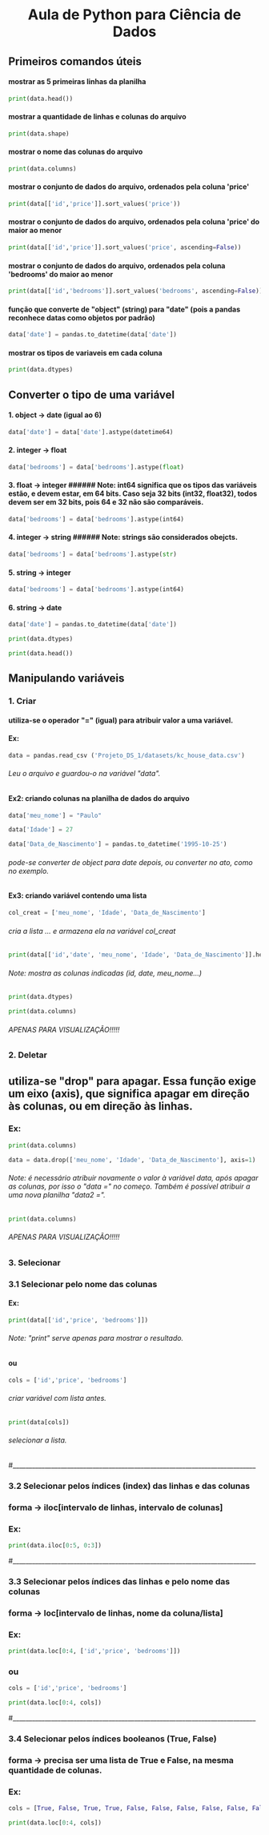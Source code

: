 #                     <p align="center">Aula de Python para Ciência de Dados</p>


##                         Primeiros comandos úteis


#### mostrar as 5 primeiras linhas da planilha
~~~Python
print(data.head())
~~~

#### mostrar a quantidade de linhas e colunas do arquivo
~~~Python
print(data.shape)
~~~


#### mostrar o nome das colunas do arquivo

~~~Python
print(data.columns)
~~~

#### mostrar o conjunto de dados do arquivo, ordenados pela coluna 'price'

~~~Python
print(data[['id','price']].sort_values('price'))
~~~
#### mostrar o conjunto de dados do arquivo, ordenados pela coluna 'price' do maior ao menor

~~~Python
print(data[['id','price']].sort_values('price', ascending=False))
~~~
#### mostrar o conjunto de dados do arquivo, ordenados pela coluna 'bedrooms' do maior ao menor

~~~Python
print(data[['id','bedrooms']].sort_values('bedrooms', ascending=False))
~~~
#### função que converte de "object" (string) para "date" (pois a pandas reconhece datas como objetos por padrão)

 ~~~Python
 data['date'] = pandas.to_datetime(data['date'])
~~~
#### mostrar os tipos de variaveis em cada coluna

~~~Python
print(data.dtypes)
~~~

##                    Converter o tipo de uma variável


#### 1. object -> date  (igual ao 6)

~~~Python
data['date'] = data['date'].astype(datetime64)
~~~

#### 2. integer -> float

~~~Python
data['bedrooms'] = data['bedrooms'].astype(float)
~~~

#### 3. float -> integer                                   ###### Note: int64 significa que os tipos das variáveis estão, e devem estar, em 64 bits. Caso seja 32 bits (int32, float32), todos devem ser em 32 bits, pois 64 e 32 não são comparáveis.

~~~Python
data['bedrooms'] = data['bedrooms'].astype(int64)
~~~

#### 4. integer -> string                                  ###### Note: strings são considerados obejcts.     

~~~Python
data['bedrooms'] = data['bedrooms'].astype(str)
~~~

#### 5. string -> integer

~~~Python
data['bedrooms'] = data['bedrooms'].astype(int64)
~~~

#### 6. string -> date

~~~Python
data['date'] = pandas.to_datetime(data['date'])
~~~

~~~Python
print(data.dtypes)
~~~
~~~Python
print(data.head())
~~~

##                          Manipulando variáveis 


### 1. Criar

#### utiliza-se o operador "=" (igual) para atribuir valor a uma variável.

#### Ex: 

~~~Python
data = pandas.read_csv ('Projeto_DS_1/datasets/kc_house_data.csv')
~~~
###### Leu o arquivo e guardou-o na variável "data".

#### Ex2: criando colunas na planilha de dados do arquivo

~~~Python
data['meu_nome'] = "Paulo"
~~~

~~~Python
data['Idade'] = 27
~~~


~~~Python
data['Data_de_Nascimento'] = pandas.to_datetime('1995-10-25')
~~~
###### pode-se converter de object para date depois, ou converter no ato, como no exemplo.


#### Ex3: criando variável contendo uma lista

~~~Python
col_creat = ['meu_nome', 'Idade', 'Data_de_Nascimento']
~~~
###### cria a lista ... e armazena ela na variável col_creat

~~~Python
print(data[['id','date', 'meu_nome', 'Idade', 'Data_de_Nascimento']].head())
~~~
 ###### Note: mostra as colunas indicadas (id, date, meu_nome...)

~~~Python
print(data.dtypes)
~~~
 
~~~Python
print(data.columns)
~~~
###### APENAS PARA VISUALIZAÇÃO!!!!!


### 2. Deletar

## utiliza-se "drop" para apagar. Essa função exige um eixo (axis), que significa apagar em direção às colunas, ou em direção às linhas.

### Ex:
~~~Python
print(data.columns)
~~~


~~~Python
data = data.drop(['meu_nome', 'Idade', 'Data_de_Nascimento'], axis=1)
~~~
###### Note: é necessário atribuir novamente o valor à variável data, após apagar as colunas, por isso o "data =" no começo. Também é possível atribuir a uma nova planilha "data2 =".

~~~Python
print(data.columns)
~~~
###### APENAS PARA VISUALIZAÇÃO!!!!!


### 3. Selecionar

### 3.1 Selecionar pelo nome das colunas

#### Ex:
~~~Python
print(data[['id','price', 'bedrooms']])
~~~
###### Note: "print" serve apenas para mostrar o resultado.

#### ou

~~~Python
cols = ['id','price', 'bedrooms']
~~~
###### criar variável com lista antes.
 
~~~Python
print(data[cols])
~~~
###### selecionar a lista.

#____________________________________________________________________________
### 3.2 Selecionar pelos índices (index) das linhas e das colunas

### forma -> iloc[intervalo de linhas, intervalo de colunas]

### Ex:
~~~Python
print(data.iloc[0:5, 0:3])
~~~


#____________________________________________________________________________
### 3.3 Selecionar pelos índices das linhas e pelo nome das colunas

### forma -> loc[intervalo de linhas, nome da coluna/lista]

### Ex:
~~~Python
print(data.loc[0:4, ['id','price', 'bedrooms']])
~~~


### ou

~~~Python
cols = ['id','price', 'bedrooms']
~~~

~~~Python
print(data.loc[0:4, cols])
~~~


#____________________________________________________________________________
### 3.4 Selecionar pelos índices booleanos (True, False)

### forma -> precisa ser uma lista de True e False, na mesma quantidade de colunas.

### Ex:
~~~Python
cols = [True, False, True, True, False, False, False, False, False, False, False, False, False, False, False, False, False, False, False, False, False ]
~~~

~~~Python
print(data.loc[0:4, cols])
~~~

